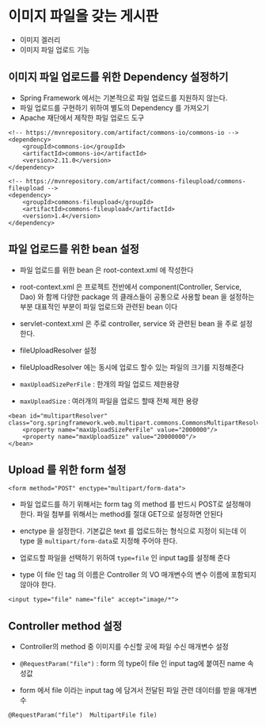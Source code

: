 # 이미지 파일을 갖는 게시판
* 이미지 겔러리 
* 이미지 파일 업로드 기능

## 이미지 파일 업로드를 위한 Dependency 설정하기
* Spring Framework 에서는 기본적으로 파일 업로드를 지원하지 않는다.
* 파일 업로드를 구현하기 위하여 별도의 Dependency 를 가져오기
* Apache 재단에서 제작한 파일 업로드 도구
```
<!-- https://mvnrepository.com/artifact/commons-io/commons-io -->
<dependency>
    <groupId>commons-io</groupId>
    <artifactId>commons-io</artifactId>
    <version>2.11.0</version>
</dependency>
```
```
<!-- https://mvnrepository.com/artifact/commons-fileupload/commons-fileupload -->
<dependency>
    <groupId>commons-fileupload</groupId>
    <artifactId>commons-fileupload</artifactId>
    <version>1.4</version>
</dependency>
```

## 파일 업로드를 위한 bean 설정
* 파일 업로드를 위한 bean 은 root-context.xml 에 작성한다
* root-context.xml 은 프로젝트 전반에서 component(Controller, Service, Dao) 와 함께 다양한 package 의 클래스들이 공통으로 사용할 bean 을 설정하는 부분 대표적인 부분이 파일 업로드와 관련된 bean 이다
* servlet-context.xml 은 주로 controller, service 와 관련된 bean 을 주로 설정한다.

* fileUploadResolver 설정
* fileUploadResolver 에는 동시에 업로드 할수 있는 파일의 크기를 지정해준다
* ```maxUploadSizePerFile``` : 한개의 파일 업로드 제한용량
* ```maxUploadSize``` : 여러개의 파일을 업로드 할때 전체 제한 용량

```
<bean id="multipartResolver" class="org.springframework.web.multipart.commons.CommonsMultipartResolver">
	<property name="maxUploadSizePerFile" value="2000000"/>
	<property name="maxUploadSize" value="20000000"/>
</bean>
```
## Upload 를 위한 form 설정
```
<form method="POST" enctype="multipart/form-data">
```
* 파일 업로드를 하기 위해서는 form tag 의 method 를 반드시 POST로 설정해야 한다. 파일 첨부를 위해서는 method를 절대 GET으로 설정하면 안된다
* enctype 을 설정한다. 기본값은 text 를 업로드하는 형식으로 지정이 되는데 이 type 을 ```multipart/form-data```로 지정해 주어야 한다.

* 업로드할 파일을 선택하기 위하여 ```type=file``` 인 input tag를 설정해 준다
* type 이 file 인 tag 의 이름은 Controller 의 VO 매개변수의 변수 이름에 포함되지 않아야 한다.
```
<input type="file" name="file" accept="image/*">
```

## Controller method 설정
* Controller의 method 중 이미지를 수신할 곳에 파일 수신 매개변수 설정
* ```@RequestParam("file")``` : form 의 type이 file 인 input tag에 붙여진 name 속성값

* form 에서 file 이라는 input tag 에 담겨서 전달된 파일 관련 데이터를 받을 매개변수
```
@RequestParam("file")  MultipartFile file)
```








